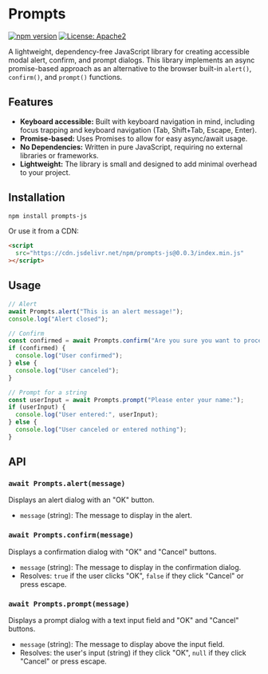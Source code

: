 #  Prompts

[![npm version](https://img.shields.io/npm/v/prompts-js)](https://www.npmjs.com/package/prompts-js)
[![License: Apache2](https://img.shields.io/badge/License-Apache2-blue.svg)](https://opensource.org/license/apache-2-0)

A lightweight, dependency-free JavaScript library for creating accessible modal alert, confirm, and prompt dialogs. This library implements an async promise-based approach as an alternative to the browser built-in `alert()`, `confirm()`, and `prompt()` functions.

## Features

*   **Keyboard accessible:**  Built with keyboard navigation in mind, including focus trapping and keyboard navigation (Tab, Shift+Tab, Escape, Enter).
*   **Promise-based:**  Uses Promises to allow for easy async/await usage.
*   **No Dependencies:**  Written in pure JavaScript, requiring no external libraries or frameworks.
*   **Lightweight:**  The library is small and designed to add minimal overhead to your project.

## Installation

```bash
npm install prompts-js
```
Or use it from a CDN:
```html
<script
  src="https://cdn.jsdelivr.net/npm/prompts-js@0.0.3/index.min.js"
></script>
```

## Usage

```javascript
// Alert
await Prompts.alert("This is an alert message!");
console.log("Alert closed");

// Confirm
const confirmed = await Prompts.confirm("Are you sure you want to proceed?");
if (confirmed) {
  console.log("User confirmed");
} else {
  console.log("User canceled");
}

// Prompt for a string
const userInput = await Prompts.prompt("Please enter your name:");
if (userInput) {
  console.log("User entered:", userInput);
} else {
  console.log("User canceled or entered nothing");
}
```

## API

### `await Prompts.alert(message)`

Displays an alert dialog with an "OK" button.

*   `message` (string): The message to display in the alert.

### `await Prompts.confirm(message)`

Displays a confirmation dialog with "OK" and "Cancel" buttons.

*   `message` (string): The message to display in the confirmation dialog.
*   Resolves: `true` if the user clicks "OK", `false` if they click "Cancel" or press escape.

### `await Prompts.prompt(message)`

Displays a prompt dialog with a text input field and "OK" and "Cancel" buttons.

*   `message` (string): The message to display above the input field.
*   Resolves: the user's input (string) if they click "OK", `null` if they click "Cancel" or press escape.
